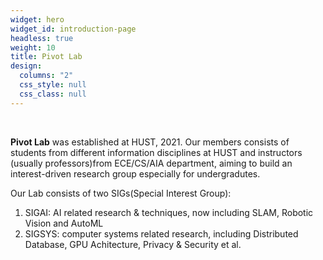 ```yaml
---
widget: hero
widget_id: introduction-page
headless: true
weight: 10
title: Pivot Lab
design:
  columns: "2"
  css_style: null
  css_class: null
---
```

<br>

**Pivot Lab** was established at HUST, 2021. Our members consists of students from different information disciplines at HUST and instructors (usually professors)from ECE/CS/AIA department, aiming to build an interest-driven research group especially for undergradutes.

Our Lab consists of two SIGs(Special Interest Group): 

1. SIGAI: AI related research & techniques, now including SLAM, Robotic Vision and AutoML
2. SIGSYS: computer systems related research, including Distributed Database, GPU Achitecture, Privacy & Security et al.
